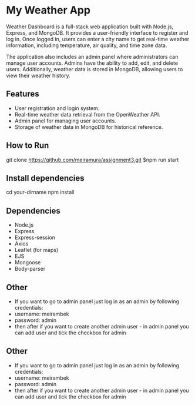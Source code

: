 # My Weather App

Weather Dashboard is a full-stack web application built with Node.js, Express, and MongoDB. It provides a user-friendly interface to register and log in. Once logged in, users can enter a city name to get real-time weather information, including temperature, air quality, and time zone data.

The application also includes an admin panel where administrators can manage user accounts. Admins have the ability to add, edit, and delete users. Additionally, 
weather data is stored in MongoDB, allowing users to view their weather history.

## Features
- User registration and login system.
- Real-time weather data retrieval from the OpenWeather API.
- Admin panel for managing user accounts.
- Storage of weather data in MongoDB for historical reference.

## How to Run
git clone https://github.com/meiramura/assignment3.git
$npm run start 

## Install dependencies
cd your-dirname
npm install

## Dependencies

- Node.js
- Express
- Express-session
- Axios
- Leaflet (for maps)
- EJS
- Mongoose
- Body-parser
## Other
- If you want to go to admin panel just log in as an admin by following credentials:
- username: meirambek
- password: admin
- then after if you want to create another admin user - in admin panel you can add user and tick the checkbox for admin 

## Other
- If you want to go to admin panel just log in as an admin by following credentials:
- username: meirambek
- password: admin
- then after if you want to create another admin user - in admin panel you can add user and tick the checkbox for admin 
